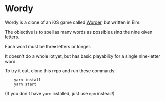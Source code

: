 # Wordy

Wordy is a clone of an iOS game called [Worder](https://itunes.apple.com/us/app/worder/id295069415?mt=8), but written in Elm.

The objective is to spell as many words as possible using the nine given letters.

Each word must be three letters or longer.

It doesn't do a whole lot yet, but has basic playability for a single nine-letter word.

To try it out, clone this repo and run these commands:

```
    yarn install
    yarn start
```

(If you don't have `yarn` installed, just use `npm` instead!)

